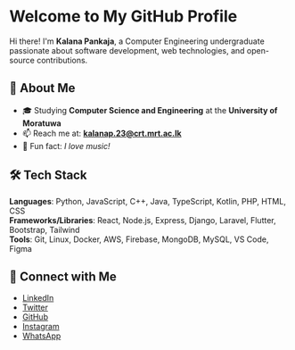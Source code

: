 # Welcome to My GitHub Profile

Hi there! I'm **Kalana Pankaja**, a Computer Engineering undergraduate passionate about software development, web technologies, and open-source contributions.

## 💫 About Me
- 🎓 Studying **Computer Science and Engineering** at the **University of Moratuwa**   
- 📫 Reach me at: **kalanap.23@crt.mrt.ac.lk**  
- 🎵 Fun fact: _I love music!_

## 🛠️ Tech Stack
**Languages**: Python, JavaScript, C++, Java, TypeScript, Kotlin, PHP, HTML, CSS  
**Frameworks/Libraries**: React, Node.js, Express, Django, Laravel, Flutter, Bootstrap, Tailwind  
**Tools**: Git, Linux, Docker, AWS, Firebase, MongoDB, MySQL, VS Code, Figma

## 🔗 Connect with Me

- [LinkedIn](https://www.linkedin.com/in/kalana-liyanage-7a29a3241)
- [Twitter](https://twitter.com/KalanaPankaja)
- [GitHub](https://github.com/Kalana-Pankaja)
- [Instagram](https://www.instagram.com/KalanaPankaja)
- [WhatsApp](https://wa.me/94717524388)
